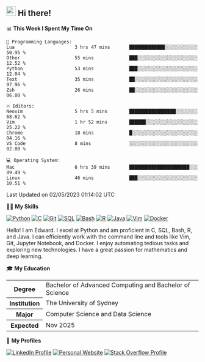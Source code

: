## <a href="#"><img src="https://media.giphy.com/media/hvRJCLFzcasrR4ia7z/giphy.gif" width="25px" height="25px"></a> Hi there!

<!--START_SECTION:waka-->
📊 **This Week I Spent My Time On** 

```text
💬 Programming Languages: 
Lua                      3 hrs 47 mins       █████████████░░░░░░░░░░░░   50.95 % 
Other                    55 mins             ███░░░░░░░░░░░░░░░░░░░░░░   12.52 % 
Python                   53 mins             ███░░░░░░░░░░░░░░░░░░░░░░   12.04 % 
Text                     35 mins             ██░░░░░░░░░░░░░░░░░░░░░░░   07.96 % 
Zsh                      26 mins             ██░░░░░░░░░░░░░░░░░░░░░░░   06.00 % 

🔥 Editors: 
Neovim                   5 hrs 5 mins        █████████████████░░░░░░░░   68.62 % 
Vim                      1 hr 52 mins        ██████░░░░░░░░░░░░░░░░░░░   25.22 % 
Chrome                   18 mins             █░░░░░░░░░░░░░░░░░░░░░░░░   04.16 % 
VS Code                  8 mins              ░░░░░░░░░░░░░░░░░░░░░░░░░   02.00 % 

💻 Operating System: 
Mac                      6 hrs 39 mins       ██████████████████████░░░   89.49 % 
Linux                    46 mins             ███░░░░░░░░░░░░░░░░░░░░░░   10.51 % 
```


 Last Updated on 02/05/2023 01:14:02 UTC
<!--END_SECTION:waka-->

💪🏻 **My Skills**

[![Python](https://img.shields.io/badge/-Python-yellow?style=flat-square&logo=Python)](#)
[![C     ](https://img.shields.io/badge/-C-blue?style=flat-square&logo=C)](#)
[![Git   ](https://img.shields.io/badge/-Git-grey?style=flat-square&logo=Git)](#)
[![SQL   ](https://img.shields.io/badge/-SQL-grey?style=flat-square&logo=SQLite)](#)
[![Bash  ](https://img.shields.io/badge/-Bash-grey?style=flat-square&logo=GNU-Bash)](#)
[![R     ](https://img.shields.io/badge/-R-grey?style=flat-square&logo=R)](#)
[![Java  ](https://img.shields.io/badge/-Java-grey?style=flat-square&logo=OpenJDK)](#)
[![Vim   ](https://img.shields.io/badge/-Vim-grey?style=flat-square&logo=Vim)](#)
[![Docker](https://img.shields.io/badge/-Docker-grey?style=flat-square&logo=Docker)](#)

Hello! I am Edward. I excel at Python and am proficient in C, SQL, Bash, R, and
Java. I can efficiently work with the command line and tools like Vim, Git,
Jupyter Notebook, and Docker. I enjoy automating tedious tasks and exploring new
technologies. I have a great passion for mathematics and deep learning.

🎓 **My Education**

<table>
<tr>
    <th>Degree</th>
    <td>Bachelor of Advanced Computing and Bachelor of Science</td>
</tr>
<tr>
    <th>Institution</th>
    <td>The University of Sydney</td>
</tr>
<tr>
    <th>Major</th>
    <td>Computer Science and Data Science</td>
</tr>
<tr>
    <th>Expected</th>
    <td>Nov 2025</td>
</tr>
</table>

🔗 **My Profiles**

[![LinkedIn Profile](https://img.shields.io/badge/-LinkedIn-blue?style=social&logo=LinkedIn)](https://www.linkedin.com/in/edward-ji)
[![Personal Website](https://img.shields.io/badge/-Personal%20Website-blue?style=social&logo=Bootstrap)](https://edwardji.dev)
[![Stack Overflow Profile](https://img.shields.io/badge/-Stack%20Overflow-blue?style=social&logo=StackOverflow)](https://stackoverflow.com/users/11658924)

